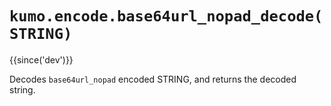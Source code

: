 # `kumo.encode.base64url_nopad_decode(STRING)`

{{since('dev')}}

Decodes `base64url_nopad` encoded STRING, and returns the decoded string.

